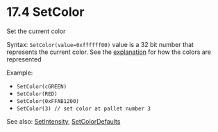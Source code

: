 # 17.4 SetColor

Set the current color

Syntax: `SetColor(value=0xffffff00)` value is a 32 bit number that represents the current color. See the [explanation](/8-colors-palettes-and-drawing.md) for how the colors are represented

Example:

* `SetColor(cGREEN)` 
* `SetColor(RED)` 
* `SetColor(0xFFAB1200)`
* `SetColor(3) // set color at pallet number 3`

See also: [SetIntensity](/17-api-native-functions/173-setintensity.md), [SetColorDefaults](/17-api-native-functions/176-basic-color-definition.md)

